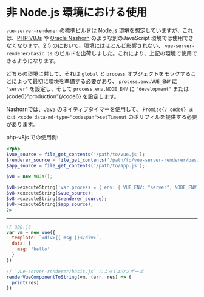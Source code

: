 # 非 Node.js 環境における使用

 `vue-server-renderer` の標準ビルドは Node.js 環境を想定していますが、これは、[PHP V8Js](https://github.com/phpv8/v8js) や  [Oracle Nashorn](https://docs.oracle.com/javase/8/docs/technotes/guides/scripting/nashorn/) のような別のJavaScript 環境では使用できなくなります。2.5 のにおいて、環境にはほとんど影響されない、 `vue-server-renderer/basic.js` のビルドを出荷しました。これにより、上記の環境で使用できるようになります。

どちらの環境に対して、それは `global` と `process` オブジェクトをモックすることによって最初に環境を準備する必要があり、 `process.env.VUE_ENV` に `"server"` を設定し、そして `process.env.NODE_ENV` に `"development"` または {code6}"production"{/code6} を設定します。

Nashornでは、Java のネイティブタイマーを使用して、 `Promise{/ code0} または <code data-md-type="codespan">setTimeout` のポリフィルを提供する必要があります。

php-v8js での使用例:

```php
<?php
$vue_source = file_get_contents('/path/to/vue.js');
$renderer_source = file_get_contents('/path/to/vue-server-renderer/basic.js');
$app_source = file_get_contents('/path/to/app.js');

$v8 = new V8Js();

$v8->executeString('var process = { env: { VUE_ENV: "server", NODE_ENV: "production" }}; this.global = { process: process };');
$v8->executeString($vue_source);
$v8->executeString($renderer_source);
$v8->executeString($app_source);
?>
```

---

```js
// app.js
var vm = new Vue({
  template: `<div>{{ msg }}</div>`,
  data: {
    msg: 'hello'
  }
})

// `vue-server-renderer/basic.js` によってエクスポーズ
renderVueComponentToString(vm, (err, res) => {
  print(res)
})
```

